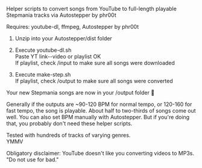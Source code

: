 Helper scripts to convert songs from YouTube to full-length playable Stepmania tracks via Autostepper by phr00t

Requires: youtube-dl, ffmpeg, Autostepper by phr00t 

1. Unzip into your Autostepper/dist folder

2. Execute youtube-dl.sh  
Paste YT link--video or playlist OK  
If playlist, check /input to make sure all songs were downloaded

3. Execute make-step.sh  
If playlist, check /output to make sure all songs were converted

Your new Stepmania songs are now in your /output folder 🤩

Generally if the outputs are ~90-120 BPM for normal tempo, or 120-160 for fast tempo, the song is playable. About half to two-thirds of songs come out well. You can also set BPM manually with Autostepper. But if you're doing that, you probably don't need these helper scripts.

Tested with hundreds of tracks of varying genres.  
YMMV

Obligatory disclaimer: YouTube doesn't like you converting videos to MP3s.  
"Do not use for bad."
